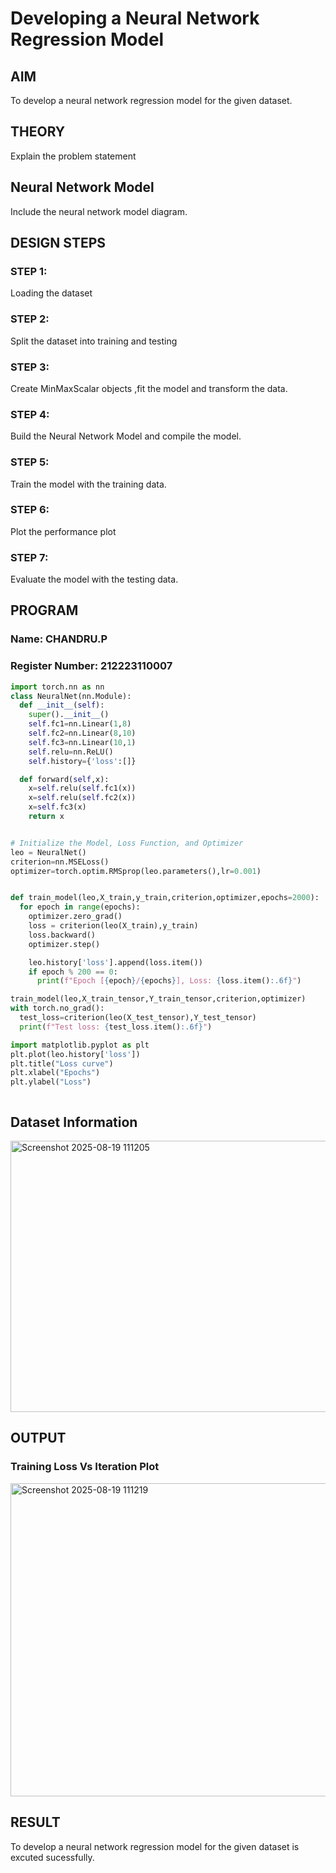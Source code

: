 # Developing a Neural Network Regression Model

## AIM

To develop a neural network regression model for the given dataset.

## THEORY

Explain the problem statement

## Neural Network Model

Include the neural network model diagram.

## DESIGN STEPS

### STEP 1:

Loading the dataset

### STEP 2:

Split the dataset into training and testing

### STEP 3:

Create MinMaxScalar objects ,fit the model and transform the data.

### STEP 4:

Build the Neural Network Model and compile the model.

### STEP 5:

Train the model with the training data.

### STEP 6:

Plot the performance plot

### STEP 7:

Evaluate the model with the testing data.

## PROGRAM
### Name: CHANDRU.P
### Register Number: 212223110007
```python
import torch.nn as nn
class NeuralNet(nn.Module):
  def __init__(self):
    super().__init__()
    self.fc1=nn.Linear(1,8)
    self.fc2=nn.Linear(8,10)
    self.fc3=nn.Linear(10,1)
    self.relu=nn.ReLU()
    self.history={'loss':[]}

  def forward(self,x):
    x=self.relu(self.fc1(x))
    x=self.relu(self.fc2(x))
    x=self.fc3(x)
    return x


# Initialize the Model, Loss Function, and Optimizer
leo = NeuralNet()
criterion=nn.MSELoss()
optimizer=torch.optim.RMSprop(leo.parameters(),lr=0.001)


def train_model(leo,X_train,y_train,criterion,optimizer,epochs=2000):
  for epoch in range(epochs):
    optimizer.zero_grad()
    loss = criterion(leo(X_train),y_train)
    loss.backward()
    optimizer.step()

    leo.history['loss'].append(loss.item())
    if epoch % 200 == 0:
      print(f"Epoch [{epoch}/{epochs}], Loss: {loss.item():.6f}")

train_model(leo,X_train_tensor,Y_train_tensor,criterion,optimizer)
with torch.no_grad():
  test_loss=criterion(leo(X_test_tensor),Y_test_tensor)
  print(f"Test loss: {test_loss.item():.6f}")

import matplotlib.pyplot as plt
plt.plot(leo.history['loss'])
plt.title("Loss curve")
plt.xlabel("Epochs")
plt.ylabel("Loss")



```
## Dataset Information
<img width="694" height="434" alt="Screenshot 2025-08-19 111205" src="https://github.com/user-attachments/assets/0c2fb7d1-c0ad-4684-8cc8-6be5c6660b8d" />

## OUTPUT

### Training Loss Vs Iteration Plot
<img width="939" height="501" alt="Screenshot 2025-08-19 111219" src="https://github.com/user-attachments/assets/40ee4f47-522c-413f-a7c1-99c95ce77b0f" />



## RESULT
To develop a neural network regression model for the given dataset is excuted sucessfully.
